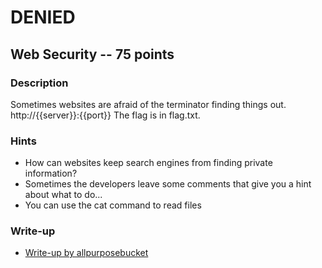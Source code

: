 # DENIED

## Web Security -- 75 points

### Description

Sometimes websites are afraid of the terminator finding things out. http://{{server}}:{{port}} The flag is in flag.txt.

### Hints

* How can websites keep search engines from finding private information?
* Sometimes the developers leave some comments that give you a hint about what to do...
* You can use the cat command to read files


### Write-up

- [Write-up by allpurposebucket](https://github.com/allpurposebucket/CTF-Writeups/blob/master/ACICTF/DENIED.md)
